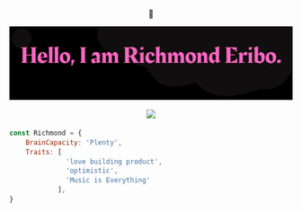 <p align="center"> 👋 </p>
<p align="center"> <img src="images/my name.png" > </p>
<p align="center">
<a href= "https://twitter.com/_Rixchy"><img src="https://img.icons8.com/material-outlined/30/000000/twitter.png"/></a>
</p>

```javascript
const Richmond = {
    BrainCapacity: 'Plenty',
    Traits: [
              'love building product',
              'optimistic',
              'Music is Everything'
            ],
}

```


<!--
**Richmond-Eribo/Richmond-Eribo** is a ✨ _special_ ✨ repository because its `README.md` (this file) appears on your GitHub profile.

Here are some ideas to get you started:

- 🔭 I’m currently working on ...
- 🌱 I’m currently learning ...
- 👯 I’m looking to collaborate on ...
- 🤔 I’m looking for help with ...
- 💬 Ask me about ...
- 📫 How to reach me: ...
- 😄 Pronouns: ...
- ⚡ Fun fact: ...
-->
